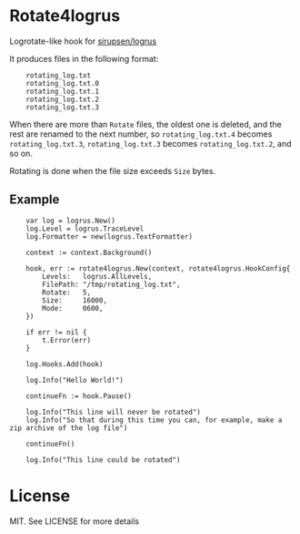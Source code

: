 # Rotate4logrus

Logrotate-like hook for [sirupsen/logrus](https://github.com/sirupsen/logrus)

It produces files in the following format:

```{bash}
    rotating_log.txt
    rotating_log.txt.0
    rotating_log.txt.1
    rotating_log.txt.2
    rotating_log.txt.3
```

When there are more than `Rotate` files, the oldest one is deleted,
and the rest are renamed to the next number, so 
`rotating_log.txt.4` becomes `rotating_log.txt.3`,
`rotating_log.txt.3` becomes `rotating_log.txt.2`, and so on.

Rotating is done when the file size exceeds `Size` bytes.

## Example

```{go}
	var log = logrus.New()
  	log.Level = logrus.TraceLevel
	log.Formatter = new(logrus.TextFormatter)
	
	context := context.Background()

	hook, err := rotate4logrus.New(context, rotate4logrus.HookConfig{
		Levels:   logrus.AllLevels,
		FilePath: "/tmp/rotating_log.txt",
		Rotate:   5,
		Size:     16000,
		Mode:     0600,
	})

	if err != nil {
		t.Error(err)
	}

	log.Hooks.Add(hook)
	
	log.Info("Hello World!")
	
	continueFn := hook.Pause()
	
	log.Info("This line will never be rotated")
	log.Info("So that during this time you can, for example, make a zip archive of the log file")
	
	continueFn()
	
	log.Info("This line could be rotated")
```

# License

MIT. See LICENSE for more details
